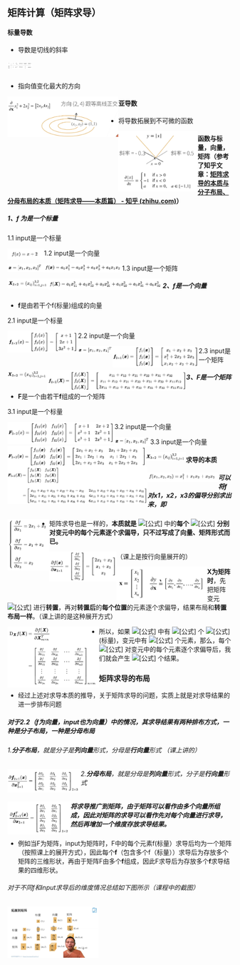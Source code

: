 ## 矩阵计算（矩阵求导）

#### 标量导数

+ 导数是切线的斜率

##### <img src="../imgs/06/06-01.png" alt="image" style="zoom: 10%;" />

+ 指向值变化最大的方向

<img src="../imgs/06/06-02.png" alt="image7" style="zoom: 40%; float: left;" />

#### 亚导数

+ 将导数拓展到不可微的函数

<img src="../imgs/06/06-03.png" alt="image" style="zoom: 40%; float: left;" />

#### 函数与标量，向量，矩阵（参考了知乎文章：[矩阵求导的本质与分子布局、分母布局的本质（矩阵求导——本质篇） - 知乎 (zhihu.com)](https://zhuanlan.zhihu.com/p/263777564)）

##### 1、f 为是一个标量

1.1 input是一个标量

<img src="../imgs/06/06-04.png" alt="image" style="zoom:40%;float:left" />

1.2 input是一个向量

<img src="../imgs/06/06-05.png" alt="image" style="zoom:40%;float:left" />

<img src="../imgs/06/06-06.png" alt="image" style="zoom: 40%; float: left;" />

1.3 input是一个矩阵

<img src="../imgs/06/06-07.png" alt="image" style="zoom:40%;float:left" />

<img src="../imgs/06/06-08.png" alt="image" style="zoom:40%;float:left" />

##### 2、f是一个向量

+ **f**是由若干个f(标量)组成的向量

2.1 input是一个标量

<img src="../imgs/06/06-09.png" alt="image" style="zoom: 40%;float:left" />

2.2 input是一个向量

<img src="../imgs/06/06-10.png" alt="image" style="zoom:40%;float:left" />

<img src="../imgs/06/06-11.png" alt="image" style="zoom:40%;float:left" />

2.3 input是一个矩阵

<img src="../imgs/06/06-12.png" alt="image" style="zoom:40%;float:left" />

<img src="../imgs/06/06-13.png" alt="image" style="zoom:40%;float:left" />

##### 3、F是一个矩阵

+ **F**是一个由若干**f**组成的一个矩阵

3.1 input是一个标量

<img src="../imgs/06/06-14.png" alt="image" style="zoom:40%;float:left" />

3.2 input是一个向量

<img src="../imgs/06/06-15.png" alt="image" style="zoom:40%;float:left" />

<img src="../imgs/06/06-16.png" alt="image" style="zoom:40%;float:left" />

3.3 input是一个向量

<img src="../imgs/06/06-17.png" alt="image" style="zoom:40%;float:left" />

<img src="../imgs/06/06-18.png" alt="image" style="zoom:40%;float:left" />

#### 求导的本质

<img src="../imgs/06/06-19.png" alt="image" style="zoom:40%;float:left" />

##### 可以将f对x1，x2，x3的偏导分别求出来，即

<img src="../imgs/06/06-20.png" alt="image" style="zoom:40%;float:left" />

+ 矩阵求导也是一样的，**本质就是** ![[公式]](https://www.zhihu.com/equation?tex=%5Ctext%7Bfunction%7D) 中的**每个** ![[公式]](https://www.zhihu.com/equation?tex=f) **分别对变元中的每个元素逐个求偏导，只不过写成了向量、矩阵形式而已。**

<img src="../imgs/06/06-21.png" alt="image" style="zoom:40%;float:left" />

（课上是按行向量展开的）

<img src="../imgs/06/06-22.png" alt="image" style="zoom:40%;float:left" />

**X为矩阵时**，先把矩阵变元 ![[公式]](https://www.zhihu.com/equation?tex=%5Cpmb%7BX%7D) 进行**转置**，再对**转置后**的**每个位置**的元素逐个求偏导，结果布局和**转置布局一样**。（课上讲的是这种展开方式）

<img src="../imgs/06/06-23.png" alt="image" style="zoom:40%;float:left" />

+ 所以，如果 ![[公式]](https://www.zhihu.com/equation?tex=%5Ctext%7Bfunction%7D) 中有 ![[公式]](https://www.zhihu.com/equation?tex=m) 个 ![[公式]](https://www.zhihu.com/equation?tex=f) (标量)，变元中有 ![[公式]](https://www.zhihu.com/equation?tex=n) 个元素，那么，每个 ![[公式]](https://www.zhihu.com/equation?tex=f) 对变元中的每个元素逐个求偏导后，我们就会产生 ![[公式]](https://www.zhihu.com/equation?tex=m+%5Ctimes+n) 个结果。

### 矩阵求导的布局
+ 经过上述对求导本质的推导，关于矩阵求导的问题，实质上就是对求导结果的进一步排布问题
##### 对于2.2（f为向量，input也为向量）中的情况，其求导结果有两种排布方式，一种是分子布局，一种是分母布局

###### 1.**分子布局**，就是分子是**列向量**形式，分母是**行向量**形式 （课上讲的）

<img src="../imgs/06/06-24.png" alt="image" style="zoom:40%;float:left" />

###### 2.**分母布局**，就是分母是**列向量**形式，分子是**行向量**形式

<img src="../imgs/06/06-25.png" alt="image" style="zoom:40%;float:left;" />

##### 将求导推广到矩阵，由于矩阵可以看作由多个向量所组成，因此对矩阵的求导可以看作先对每个向量进行求导，然后再增加一个维度存放求导结果。

+  例如当F为矩阵，input为矩阵时，F中的每个元素f(标量）求导后均为一个矩阵（按照课上的展开方式），因此每个**f**（包含多个f（标量））求导后为存放多个矩阵的三维形状，再由于矩阵F由多个**f**组成，因此F求导后为存放多个**f**求导结果的四维形状。
###### 对于不同f和input求导后的维度情况总结如下图所示（课程中的截图）

<img src="../imgs/06/06-26.png" alt="image" style="zoom: 20%; float: left;" />
